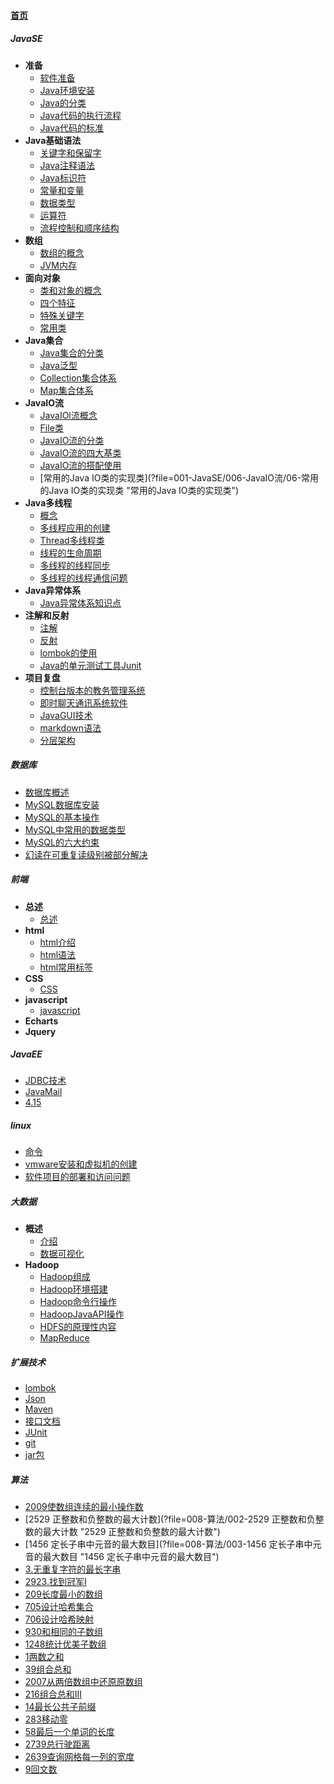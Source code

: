 
#### [首页](?file=home-首页)

##### JavaSE
- **准备**
    - [软件准备](?file=001-JavaSE/001-准备/001-软件准备 "软件准备")
    - [Java环境安装](?file=001-JavaSE/001-准备/002-Java环境安装 "Java环境安装")
    - [Java的分类](?file=001-JavaSE/001-准备/003-Java的分类 "Java的分类")
    - [Java代码的执行流程](?file=001-JavaSE/001-准备/004-Java代码的执行流程 "Java代码的执行流程")
    - [Java代码的标准](?file=001-JavaSE/001-准备/005-Java代码的标准 "Java代码的标准")
- **Java基础语法**
    - [关键字和保留字](?file=001-JavaSE/002-Java基础语法/001-关键字和保留字 "关键字和保留字")
    - [Java注释语法](?file=001-JavaSE/002-Java基础语法/002-Java注释语法 "Java注释语法")
    - [Java标识符](?file=001-JavaSE/002-Java基础语法/003-Java标识符 "Java标识符")
    - [常量和变量](?file=001-JavaSE/002-Java基础语法/004-常量和变量 "常量和变量")
    - [数据类型](?file=001-JavaSE/002-Java基础语法/005-数据类型 "数据类型")
    - [运算符](?file=001-JavaSE/002-Java基础语法/006-运算符 "运算符")
    - [流程控制和顺序结构](?file=001-JavaSE/002-Java基础语法/007-流程控制和顺序结构 "流程控制和顺序结构")
- **数组**
    - [数组的概念](?file=001-JavaSE/003-数组/001-数组的概念 "数组的概念")
    - [JVM内存](?file=001-JavaSE/003-数组/002-JVM内存 "JVM内存")
- **面向对象**
    - [类和对象的概念](?file=001-JavaSE/004-面向对象/001-类和对象的概念 "类和对象的概念")
    - [四个特征](?file=001-JavaSE/004-面向对象/002-四个特征 "四个特征")
    - [特殊关键字](?file=001-JavaSE/004-面向对象/003-特殊关键字 "特殊关键字")
    - [常用类](?file=001-JavaSE/004-面向对象/004-常用类 "常用类")
- **Java集合**
    - [Java集合的分类](?file=001-JavaSE/005-Java集合/01-Java集合的分类 "Java集合的分类")
    - [Java泛型](?file=001-JavaSE/005-Java集合/02-Java泛型 "Java泛型")
    - [Collection集合体系](?file=001-JavaSE/005-Java集合/03-Collection集合体系 "Collection集合体系")
    - [Map集合体系](?file=001-JavaSE/005-Java集合/04-Map集合体系 "Map集合体系")
- **JavaIO流**
    - [JavaIOl流概念](?file=001-JavaSE/006-JavaIO流/01-JavaIOl流概念 "JavaIOl流概念")
    - [File类](?file=001-JavaSE/006-JavaIO流/02-File类 "File类")
    - [JavaIO流的分类](?file=001-JavaSE/006-JavaIO流/03-JavaIO流的分类 "JavaIO流的分类")
    - [JavaIO流的四大基类](?file=001-JavaSE/006-JavaIO流/04-JavaIO流的四大基类 "JavaIO流的四大基类")
    - [JavaIO流的搭配使用](?file=001-JavaSE/006-JavaIO流/05-JavaIO流的搭配使用 "JavaIO流的搭配使用")
    - [常用的Java IO类的实现类](?file=001-JavaSE/006-JavaIO流/06-常用的Java IO类的实现类 "常用的Java IO类的实现类")
- **Java多线程**
    - [概念](?file=001-JavaSE/007-Java多线程/01-概念 "概念")
    - [多线程应用的创建](?file=001-JavaSE/007-Java多线程/02-多线程应用的创建 "多线程应用的创建")
    - [Thread多线程类](?file=001-JavaSE/007-Java多线程/03-Thread多线程类 "Thread多线程类")
    - [线程的生命周期](?file=001-JavaSE/007-Java多线程/04-线程的生命周期 "线程的生命周期")
    - [多线程的线程同步](?file=001-JavaSE/007-Java多线程/05-多线程的线程同步 "多线程的线程同步")
    - [多线程的线程通信问题](?file=001-JavaSE/007-Java多线程/06-多线程的线程通信问题 "多线程的线程通信问题")
- **Java异常体系**
    - [Java异常体系知识点](?file=001-JavaSE/008-Java异常体系/01-Java异常体系知识点 "Java异常体系知识点")
- **注解和反射**
    - [注解](?file=001-JavaSE/009-注解和反射/001-注解 "注解")
    - [反射](?file=001-JavaSE/009-注解和反射/002-反射 "反射")
    - [lombok的使用](?file=001-JavaSE/009-注解和反射/003-lombok的使用 "lombok的使用")
    - [Java的单元测试工具Junit](?file=001-JavaSE/009-注解和反射/004-Java的单元测试工具Junit "Java的单元测试工具Junit")
- **项目复盘**
    - [控制台版本的教务管理系统](?file=001-JavaSE/010-项目复盘/00-控制台版本的教务管理系统 "控制台版本的教务管理系统")
    - [即时聊天通讯系统软件](?file=001-JavaSE/010-项目复盘/01-即时聊天通讯系统软件 "即时聊天通讯系统软件")
    - [JavaGUI技术](?file=001-JavaSE/010-项目复盘/02-JavaGUI技术 "JavaGUI技术")
    - [markdown语法](?file=001-JavaSE/010-项目复盘/03-markdown语法 "markdown语法")
    - [分层架构](?file=001-JavaSE/010-项目复盘/04-分层架构 "分层架构")

##### 数据库
- [数据库概述](?file=002-数据库/001-数据库概述 "数据库概述")
- [MySQL数据库安装](?file=002-数据库/002-MySQL数据库安装 "MySQL数据库安装")
- [MySQL的基本操作](?file=002-数据库/003-MySQL的基本操作 "MySQL的基本操作")
- [MySQL中常用的数据类型](?file=002-数据库/004-MySQL中常用的数据类型 "MySQL中常用的数据类型")
- [MySQL的六大约束](?file=002-数据库/005-MySQL的六大约束 "MySQL的六大约束")
- [幻读在可重复读级别被部分解决](?file=002-数据库/007-幻读在可重复读级别被部分解决 "幻读在可重复读级别被部分解决")

##### 前端
- **总述**
    - [总述](?file=003-前端/001-总述/001-总述 "总述")
- **html**
    - [html介绍](?file=003-前端/002-html/001-html介绍 "html介绍")
    - [html语法](?file=003-前端/002-html/002-html语法 "html语法")
    - [html常用标签](?file=003-前端/002-html/003-html常用标签 "html常用标签")
- **CSS**
    - [CSS](?file=003-前端/003-CSS/001-CSS "CSS")
- **javascript**
    - [javascript](?file=003-前端/004-javascript/001-javascript "javascript")
- **Echarts**
- **Jquery**

##### JavaEE
- [JDBC技术](?file=004-JavaEE/001-JDBC技术 "JDBC技术")
- [JavaMail](?file=004-JavaEE/002-JavaMail "JavaMail")
- [4.15](?file=004-JavaEE/003-4.15 "4.15")

##### linux
- [命令](?file=005-linux/001-命令 "命令")
- [vmware安装和虚拟机的创建](?file=005-linux/002-vmware安装和虚拟机的创建 "vmware安装和虚拟机的创建")
- [软件项目的部署和访问问题](?file=005-linux/003-软件项目的部署和访问问题 "软件项目的部署和访问问题")

##### 大数据
- **概述**
    - [介绍](?file=006-大数据/001-概述/001-介绍 "介绍")
    - [数据可视化](?file=006-大数据/001-概述/002-数据可视化 "数据可视化")
- **Hadoop**
    - [Hadoop组成](?file=006-大数据/002-Hadoop/001-Hadoop组成 "Hadoop组成")
    - [Hadoop环境搭建](?file=006-大数据/002-Hadoop/002-Hadoop环境搭建 "Hadoop环境搭建")
    - [Hadoop命令行操作](?file=006-大数据/002-Hadoop/003-Hadoop命令行操作 "Hadoop命令行操作")
    - [HadoopJavaAPI操作](?file=006-大数据/002-Hadoop/004-HadoopJavaAPI操作 "HadoopJavaAPI操作")
    - [HDFS的原理性内容](?file=006-大数据/002-Hadoop/005-HDFS的原理性内容 "HDFS的原理性内容")
    - [MapReduce](?file=006-大数据/002-Hadoop/006-MapReduce "MapReduce")

##### 扩展技术
- [lombok](?file=007-扩展技术/001-lombok "lombok")
- [Json](?file=007-扩展技术/002-Json "Json")
- [Maven](?file=007-扩展技术/003-Maven "Maven")
- [接口文档](?file=007-扩展技术/004-接口文档 "接口文档")
- [JUnit](?file=007-扩展技术/005-JUnit "JUnit")
- [git](?file=007-扩展技术/006-git "git")
- [jar包](?file=007-扩展技术/007-jar包 "jar包")

##### 算法
- [2009使数组连续的最小操作数](?file=008-算法/001-2009使数组连续的最小操作数 "2009使数组连续的最小操作数")
- [2529 正整数和负整数的最大计数](?file=008-算法/002-2529 正整数和负整数的最大计数 "2529 正整数和负整数的最大计数")
- [1456 定长子串中元音的最大数目](?file=008-算法/003-1456 定长子串中元音的最大数目 "1456 定长子串中元音的最大数目")
- [3.无重复字符的最长字串](?file=008-算法/004-3.无重复字符的最长字串 "3.无重复字符的最长字串")
- [2923.找到冠军I](?file=008-算法/005-2923.找到冠军I "2923.找到冠军I")
- [209长度最小的数组](?file=008-算法/006-209长度最小的数组 "209长度最小的数组")
- [705设计哈希集合](?file=008-算法/007-705设计哈希集合 "705设计哈希集合")
- [706设计哈希映射](?file=008-算法/008-706设计哈希映射 "706设计哈希映射")
- [930和相同的子数组](?file=008-算法/009-930和相同的子数组 "930和相同的子数组")
- [1248统计优美子数组](?file=008-算法/010-1248统计优美子数组 "1248统计优美子数组")
- [1两数之和](?file=008-算法/011-1两数之和 "1两数之和")
- [39组合总和](?file=008-算法/012-39组合总和 "39组合总和")
- [2007从两倍数组中还原原数组](?file=008-算法/013-2007从两倍数组中还原原数组 "2007从两倍数组中还原原数组")
- [216组合总和III](?file=008-算法/014-216组合总和III "216组合总和III")
- [14最长公共子前缀](?file=008-算法/015-14最长公共子前缀 "14最长公共子前缀")
- [283移动零](?file=008-算法/016-283移动零 "283移动零")
- [58最后一个单词的长度](?file=008-算法/017-58最后一个单词的长度 "58最后一个单词的长度")
- [2739总行驶距离](?file=008-算法/018-2739总行驶距离 "2739总行驶距离")
- [2639查询网格每一列的宽度](?file=008-算法/019-2639查询网格每一列的宽度 "2639查询网格每一列的宽度")
- [9回文数](?file=008-算法/020-9回文数 "9回文数")
